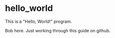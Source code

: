 # hello_world
This is a "Hello, World!" program.

Bob here. Just working through this guide on github.
